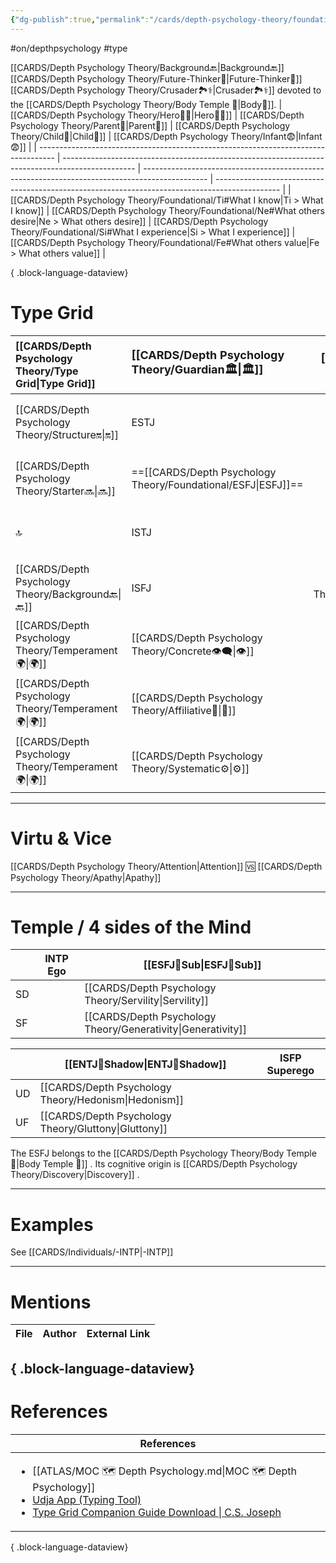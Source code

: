 ```yaml
---
{"dg-publish":true,"permalink":"/cards/depth-psychology-theory/foundational/intp/","noteIcon":"1","created":"2023-01-05T15:21:02.556+01:00","updated":"2023-06-04T15:03:42.735+02:00"}
---
```


#on/depthpsychology  #type 

[[CARDS/Depth Psychology Theory/Background🔙\|Background🔙]] [[CARDS/Depth Psychology Theory/Future-Thinker🔮\|Future-Thinker🔮]] [[CARDS/Depth Psychology Theory/Crusader🏞️⚕️\|Crusader🏞️⚕️]] devoted to the [[CARDS/Depth Psychology Theory/Body Temple 🌳\|Body🌳]]. 
| [[CARDS/Depth Psychology Theory/Hero🦸‍♂️\|Hero🦸‍♂️]]                                                                      | [[CARDS/Depth Psychology Theory/Parent🤨\|Parent🤨]]                                                                                     | [[CARDS/Depth Psychology Theory/Child👼\|Child👼]]                                                                                    | [[CARDS/Depth Psychology Theory/Infant😨\|Infant😨]]                                                                                   |
| ---------------------------------------------------------------------------------- | ------------------------------------------------------------------------------------------------ | ---------------------------------------------------------------------------------------------- | ---------------------------------------------------------------------------------------------- |
| [[CARDS/Depth Psychology Theory/Foundational/Ti#What I know\|Ti > What I know]] | [[CARDS/Depth Psychology Theory/Foundational/Ne#What others desire\|Ne > What others desire]] | [[CARDS/Depth Psychology Theory/Foundational/Si#What I experience\|Si > What I experience]] | [[CARDS/Depth Psychology Theory/Foundational/Fe#What others value\|Fe > What others value]] |

{ .block-language-dataview}
# Type Grid 
| [[CARDS/Depth Psychology Theory/Type Grid\|Type Grid]]                     | <font size="4"> [[CARDS/Depth Psychology Theory/Guardian🏛️\|🏛️]]</font>   |  <font size="4"> [[CARDS/Depth Psychology Theory/Artisan 🧰\|🧰]]</font>   | <font size="4"> 🔮</font> | <font size="4"> [[CARDS/Depth Psychology Theory/Idealist🦄\|🦄]]</font>    | [[CARDS/Depth Psychology Theory/Interaction Style💬\|💬]]                      |   [[CARDS/Depth Psychology Theory/Interaction Style💬\|💬]]                           |   [[CARDS/Depth Psychology Theory/Interaction Style💬\|💬]]                    |
|:-------------------- |:--------------------- |:---------------------:|:------------------------- |:--------------------- |:--------------------- |:-------------------------- |:--------------------- |
| [[CARDS/Depth Psychology Theory/Structure🔛\|🔛]]  | ESTJ       |    ESTP       |==[[CARDS/Depth Psychology Theory/Foundational/ENTJ\|ENTJ]]==              |ENFJ          | [[CARDS/· Related Concepts & Theories ·/Direct➡️\|➡️]]      | [[CARDS/Depth Psychology Theory/Initiating👋\|👋]]       | [[CARDS/Depth Psychology Theory/Outcome🏆\|🎯]]     |
| [[CARDS/Depth Psychology Theory/Starter🔜\|🔜]]    | ==[[CARDS/Depth Psychology Theory/Foundational/ESFJ\|ESFJ]]==     | ESFP      |ENTP               | ENFP           | [[CARDS/Depth Psychology Theory/Informative↪️\|↪️]] | [[CARDS/Depth Psychology Theory/Initiating👋\|👋]]       | [[CARDS/Depth Psychology Theory/Progression🏃\|🚧]] |
| 🔝   | ISTJ             |   ISTP   | INTJ            | INFJ           | [[CARDS/· Related Concepts & Theories ·/Direct➡️\|➡️]]      | [[CARDS/Depth Psychology Theory/Responding🧘‍♂️\|🧘‍♂️]] | [[CARDS/Depth Psychology Theory/Progression🏃\|🚧]] |
| [[CARDS/Depth Psychology Theory/Background🔙\|🔙]] | ISFJ           |    ==[[CARDS/Depth Psychology Theory/Foundational/ISFP\|ISFP]]==   | ==[[CARDS/Depth Psychology Theory/Foundational/INTP\|INTP]]==             | INFP          | [[CARDS/Depth Psychology Theory/Informative↪️\|↪️]] | [[CARDS/Depth Psychology Theory/Responding🧘‍♂️\|🧘‍♂️]] | [[CARDS/Depth Psychology Theory/Outcome🏆\|🎯]]     |
|  [[CARDS/Depth Psychology Theory/Temperament🌍\|🌍]]                     | [[CARDS/Depth Psychology Theory/Concrete👁️‍🗨️\|👁️]] | [[CARDS/Depth Psychology Theory/Concrete👁️‍🗨️\|👁️]] | [[CARDS/Depth Psychology Theory/Abstract🧲\|🧲]]        | [[CARDS/Depth Psychology Theory/Abstract🧲\|🧲]]    |                       |                            |                       |
|  [[CARDS/Depth Psychology Theory/Temperament🌍\|🌍]]                     | [[CARDS/Depth Psychology Theory/Affiliative🐜\|🐜]] |  [[CARDS/Depth Psychology Theory/Pragmatic🦊\|🦊]]  | [[CARDS/Depth Psychology Theory/Pragmatic🦊\|🦊]]       | [[CARDS/Depth Psychology Theory/Affiliative🐜\|🐜]] |                       |                            |                       |
|  [[CARDS/Depth Psychology Theory/Temperament🌍\|🌍]]                     | [[CARDS/Depth Psychology Theory/Systematic⚙️\|⚙️]]  |  [[CARDS/Depth Psychology Theory/Interest⚖️\|👀]]   | [[CARDS/Depth Psychology Theory/Systematic⚙️\|⚙️]]      | [[CARDS/Depth Psychology Theory/Interest⚖️\|👀]]    |                       |                            |                       |

---
# Virtu & Vice 
[[CARDS/Depth Psychology Theory/Attention\|Attention]] 🆚 [[CARDS/Depth Psychology Theory/Apathy\|Apathy]] 

---
# Temple / 4 sides of the Mind
|  | INTP Ego          | [[ESFJ🤸Sub\|ESFJ🤸Sub]] |
| ------------ | ----------------- | ----------------- |
| SD           |                   | [[CARDS/Depth Psychology Theory/Servility\|Servility]]    |
| SF           |                   | [[CARDS/Depth Psychology Theory/Generativity\|Generativity]]      |

|     | [[ENTJ👤Shadow\|ENTJ👤Shadow]] | ISFP Superego |
| --- | ---------------- | ------------- |
| UD  |[[CARDS/Depth Psychology Theory/Hedonism\|Hedonism]]    |               |
| UF  | [[CARDS/Depth Psychology Theory/Gluttony\|Gluttony]]    |               |

The ESFJ belongs to the [[CARDS/Depth Psychology Theory/Body Temple 🌳\|Body Temple 🌳]]   .
Its cognitive origin is [[CARDS/Depth Psychology Theory/Discovery\|Discovery]] .

---
# Examples 
See [[CARDS/Individuals/-INTP\|-INTP]] 

---
# Mentions
| File | Author | External Link |
| ---- | ------ | ------------- |

{ .block-language-dataview}
---
# References
| References                                                                                                                                                                                                                                                           |
| -------------------------------------------------------------------------------------------------------------------------------------------------------------------------------------------------------------------------------------------------------------------- |
| <ul><li>[[ATLAS/MOC 🗺️ Depth Psychology.md\\|MOC 🗺️ Depth Psychology]]</li><li>[Udja App (Typing Tool)](https://www.udja.app/#/)</li><li>[Type Grid Companion Guide Download \\| C.S. Joseph](https://csjoseph.life/type-grid-companion-guide-download/)</li></ul> |

{ .block-language-dataview}






